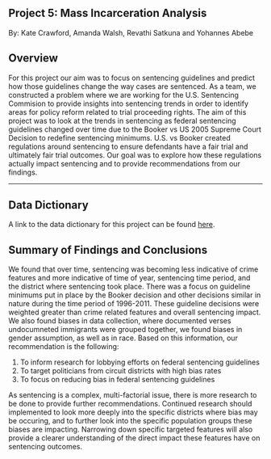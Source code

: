 Project 5: Mass Incarceration Analysis 
---
By: Kate Crawford, Amanda Walsh, Revathi Satkuna and Yohannes Abebe

## Overview

For this project our aim was to focus on sentencing guidelines and predict how those guidelines change the way cases are sentenced. 
As a team, we constructed a problem where we are working for the U.S. Sentencing Commision 
to provide insights into sentencing trends in order to identify areas for policy reform related to trial 
proceeding rights. The aim of this project was to look at the trends in sentencing as federal sentencing guidelines 
changed over time due to the Booker vs US 2005 Supreme Court Decision to redefine sentencing minimums.
U.S. vs Booker created regulations around sentencing
to ensure defendants have a fair trial and ultimately fair trial outcomes. Our goal was to explore how these regulations actually impact 
sentencing and to provide recommendations from our findings. 

---
## Data Dictionary

A link to the data dictionary for this project can be found [here](dictionary.txt).


## Summary of Findings and Conclusions 

We found that over time, sentencing was becoming less indicative of crime features 
and more indicative of time of year, sentencing time period, and the district where sentencing took place. 
There was a focus on guideline minimums put in place by the Booker decision and other decisions similar in nature during the time period of 1996-2011.
These guideline decisions were weighted greater than crime related features and 
overall sentencing impact. We also found biases in data collection, where documented verses undocumneted immigrants were grouped together, we found biases
in gender assumption, as well as in race. Based on this information, our recommendation is the following: 

1. To inform research for lobbying efforts on federal sentencing guidelines
2. To target politicians from circuit districts with high bias rates 
3. To focus on reducing bias in federal sentencing guidelines

As sentencing is a complex, multi-factorial issue, there is more research to be done to provide further recommendations. 
Continued research should implemented to 
look more deeply into the specific districts where bias may be occuring, and to further look into the specific population groups
these biases are impacting. Narrowing down specific targeted features will also provide a clearer understanding of the direct impact these features have
on sentencing outcomes. 

